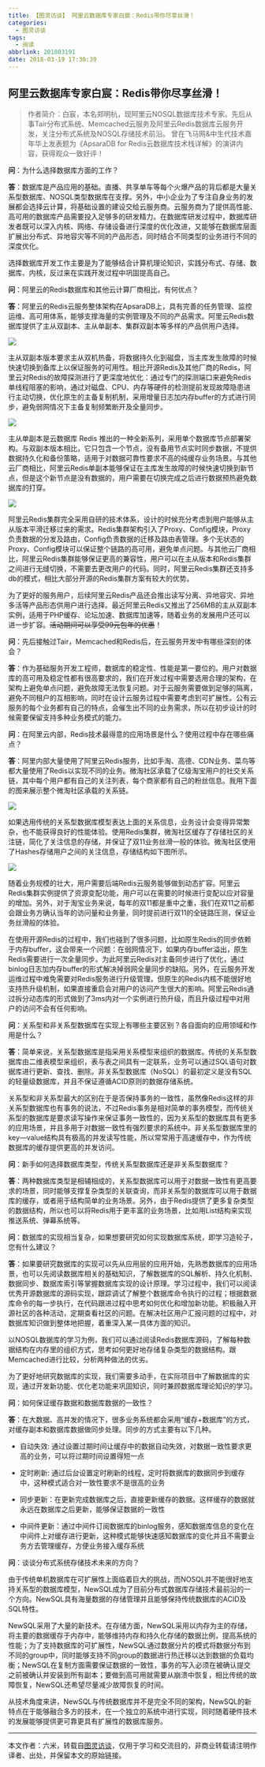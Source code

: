 ```yaml
---
title: 【图灵访谈】 阿里云数据库专家白宸：Redis带你尽享丝滑！
categories:
  - 图灵访谈
tags:
  - 阅读
abbrlink: 201803191
date: 2018-03-19 17:30:39
---
```


## 阿里云数据库专家白宸：Redis带你尽享丝滑！

> 作者简介：白宸，本名郑明杭，现阿里云NOSQL数据库技术专家。先后从事Tair分布式系统、Memcached云服务及阿里云Redis数据库云服务开发，关注分布式系统及NOSQL存储技术前沿。
> 曾在飞马网&中生代技术嘉年华上发表题为《ApsaraDB for Redis云数据库技术栈详解》的演讲内容，获得观众一致好评！


**问**：为什么选择数据库方面的工作？

**答**：数据库是产品应用的基础。直播、共享单车等每个火爆产品的背后都是大量关系型数据库、NOSQL类型数据库在支撑。另外，中小企业为了专注自身业务的发展都会选择云计算，将基础设置的建设交给云服务商。云服务商为了提供高性能、高可用的数据库产品需要投入足够多的研发精力。在数据库研发过程中，数据库研发者既可以深入内核、网络、存储设备进行深度的优化改进，又能够在数据库层面扩展出分布式、异地容灾等不同的产品形态，同时结合不同类型的业务进行不同的深度优化。

选择数据库开发工作主要是为了能够结合计算机理论知识，实践分布式、存储、数据库、内核，反过来在实践开发过程中巩固提高自己。


**问**：阿里云的Redis数据库和其他云计算厂商相比，有何优点？

**答**：阿里云的Redis云服务整体架构在ApsaraDB上，具有完善的任务管理、监控运维、高可用体系，能够支撑海量的实例管理及不同的产品需求。阿里云Redis数据库提供了主从双副本、主从单副本、集群双副本等多样的产品供用户选择。

![](http://p7n85i5tr.bkt.clouddn.com/zhouie/img/baichen/1.jpg)

主从双副本版本要求主从双机热备，将数据持久化到磁盘，当主库发生故障的时候快速切换到备库上以保证服务的可用性。相比开源Redis及其他厂商的Redis，阿里云对Redis的故障探测进行了更深度地优化：通过专门的探测端口来避免Redis单线程阻塞的影响，通过对磁盘、CPU、内存等硬件的检测提前发现故障隐患进行主动切换，优化原生的主备复制机制，采用增量日志加内存buffer的方式进行同步，避免弱网情况下主备复制频繁断开及全量同步。

![](http://p7n85i5tr.bkt.clouddn.com/zhouie/img/baichen/2.jpg)

主从单副本是云数据库 Redis 推出的一种全新系列，采用单个数据库节点部署架构。与双副本版本相比，它只包含一个节点，没有备用节点实时同步数据，不提供数据持久化和备份策略，适用于对数据可靠性要求不高的纯缓存业务场景。与其他云厂商相比，阿里云Redis单副本能够保证在主库发生故障的时候快速切换到新节点，但是这个新节点是没有数据的，用户需要在切换完成之后进行数据预热避免数据库的打穿。

![](http://p7n85i5tr.bkt.clouddn.com/zhouie/img/baichen/3.jpg)

阿里云Redis集群完全采用自研的技术体系，设计的时候充分考虑到用户能够从主从版本平滑迁移过来的需求。Redis集群架构引入了Proxy、Config模块，Proxy负责数据的分发及路由，Config负责数据的迁移及路由表管理。多个无状态的Proxy、Config模块可以保证整个链路的高可用，避免单点问题。与其他云厂商相比，阿里云Redis集群能够保证更高的兼容性，用户可以在主从版本和Redis集群之间进行无缝切换，不需要去更改用户的代码。同时，阿里云Redis集群还支持多db的模式，相比大部分开源的Redis集群方案有较大的优势。

为了更好的服务用户，后续阿里云Redis产品还会推出读写分离、异地容灾、异地多活等产品形态供用户进行选择。最近阿里云Redis又推出了256MB的主从双副本实例，适用于PHP缓存、论坛加速、数据库加速等，随着业务的发展用户还可以进一步扩容。~~活动期间可以享受99元包年的优惠~~！


**问**：先后接触过Tair，Memcached和Redis后，在云服务开发中有哪些深刻的体会？

**答**：作为基础服务开发工程师，数据库的稳定性、性能是第一要位的。用户对数据库的高可用及稳定性都有很高要求的，我们在开发过程中需要选用合理的架构，在架构上避免单点问题，避免故障无法恢复问题。对于云服务需要做到足够的隔离，避免不同租户的互相影响，同时在设计云服务过程中需要考虑到可扩展性。公有云服务的每个业务都有自己的特点，会催生出不同的业务需求，所以在初步设计的时候需要保留支持多种业务模式的能力。


**问**：在阿里云内部，Redis技术最得意的应用场景是什么？使用过程中存在哪些痛点？

**答**：阿里内部大量使用了阿里云Redis服务，比如手淘、高德、CDN业务、菜鸟等都大量使用了Redis以实现不同的业务。微淘社区承载了亿级淘宝用户的社交关系链，其中每个用户都有自己的关注列表，每个商家都有自己的粉丝信息。我用下面的图来展示整个微淘社区承载的关系链。

![](http://p7n85i5tr.bkt.clouddn.com/zhouie/img/baichen/4.jpg)

如果选用传统的关系型数据库模型表达上面的关系信息，业务设计会变得异常繁杂，也不能获得良好的性能体验。使用Redis集群，微淘社区缓存了存储社区的关注链，简化了关注信息的存储，并保证了双11业务丝滑一般的体验。微淘社区使用了Hashes存储用户之间的关注信息，存储结构如下图所示。

![](http://p7n85i5tr.bkt.clouddn.com/zhouie/img/baichen/5.jpg)

随着业务规模的壮大，用户需要后端Redis云服务能够做到动态扩容。阿里云Redis集群实例提供了资源变配功能，用户可以在需要的时候进行变配以应对容量的增加。另外，对于淘宝业务来说，每年的双11都是重中之重，我们在双11之前都会跟业务方确认当年的访问量和业务量，同时提前进行双11的全链路压测，保证业务丝滑般的体验。

在使用开源Redis的过程中，我们也碰到了很多问题，比如原生Redis的同步依赖于内存buffer，这会带来一个问题：在弱网情况下，如果内存buffer溢出，原生Redis需要进行一次全量同步。为此阿里云Redis对主备同步进行了优化，通过binlog日志加内存buffer的形式解决掉弱网全量同步的缺陷。另外，在云服务开发运维过程中难免需要对Redis服务进行升级管理，但原生的Redis内核不能很好地支持热升级机制，如果直接重启会对用户的访问产生很大的影响。阿里云Redis通过拆分动态库的形式做到了3ms内对一个实例进行热升级，而且升级过程中对用户的访问不会有任何影响。


**问**：关系型和非关系型数据库在实现上有哪些主要区别？各自面向的应用领域和作用是什么？

**答**：简单来说，关系型数据库是指采用关系模型来组织的数据库。传统的关系型数据库由二维表模型来组织，表与表之间具有一定联系，业务可以通过SQL语句对数据库进行更新、查找、删除。非关系型数据库（NoSQL）的最初定义是没有SQL的轻量级数据库，并且不保证遵循ACID原则的数据存储系统。

关系型和非关系型最大的区别在于是否保持事务的一致性，虽然像Redis这样的非关系型数据库也有事务的说法，不过Redis事务是相对简单的事务模型，而传统关系型的数据库是要求读写操作来保证事务一致性的，因为关系型的数据库具有更多的应用场景，并且多用于对数据一致性有强烈要求的系统中。非关系型数据库里的key—value结构具有极高的并发读写性能，所以常常用于高速缓存中，作为传统数据库的缓存提供更高的并发访问。


**问**：新手如何选择数据库类型，传统关系型数据库还是非关系型数据库？

**答**：两种数据库类型是相辅相成的，关系型数据库可以用于对数据一致性有更高要求的场景，同时能够支撑复杂类型的关联查询，而非关系型的数据库可以用于数据库的缓存，或者用于结构简单的业务场景。另外，由于Redis提供了更多复杂类型的数据结构，所以也可以将Redis用于更丰富的业务场景，比如用List结构来实现推送系统、弹幕系统等。


**问**：数据库的实现相当复杂，如果想要研究如何实现数据库系统，即学习造轮子，您有什么建议？

**答**：如果要研究数据库的实现可以先从应用层的应用开始，先熟悉数据库的应用场景，也可以先阅读数据库相关的基础知识，了解数据库的SQL解析、持久化机制、数据同步、数据库索引等掌握数据库实现的设计原理。学习过程中，我们可以阅读优秀开源数据库的源码实现，跟踪调试了解整个数据库命令执行的过程；根据数据库命令的每一步执行，在代码跟进过程中思考如何优化和增加新功能。积极融入开源社区的各种活动，定期查看社区的问题。在解决社区用户汇报问题的过程中，对数据库知识做到整体地把握，着重深入某一具体方面的知识。

以NOSQL数据库的学习为例，我们可以通过阅读Redis数据库源码，了解每种数据结构在内存里的组织方式，思考如何更好地存储复杂类型的数据结构。跟Memcached进行比较，分析两种做法的优劣。

为了更好地研究数据库的实现，我们需要多动手，在实际项目中了解数据库的实现，通过开发新功能、优化老功能来巩固知识，同时兼顾数据库理论知识的学习。


**问**：如何保证缓存数据和数据库数据的一致性？

**答**：在大数据、高并发的情况下，很多业务系统都会采用“缓存+数据库”的方式，对缓存副本和数据库数据做同步处理。同步的方式主要有以下几种。

* 自动失效: 通过设置过期时间让缓存中的数据自动失效，对数据一致性要求更高的业务，可以将过期时间设置得短一点

* 定时刷新: 通过后台设置定时刷新的线程，定时将数据库的数据同步到缓存中，这种模式适合对一致性要求不是很高的业务

* 同步更新：在更新完成数据库之后，直接更新缓存的数据。这样缓存的数据就永远在数据库之后更新，能够保证数据的一致性

* 中间件更新：通过中间件订阅数据库的binlog服务，感知数据库信息的变化在中间件上对缓存进行更新，这种模式能够快速感知数据库的变化并且不需要业务方去管理缓存，方便业务接入缓存系统


**问**：谈谈分布式系统存储技术未来的方向？

由于传统单机数据库在可扩展性上面临着巨大的挑战，而NOSQL并不能很好地支持关系型的数据库模型，NewSQL成为了目前分布式数据库存储技术最前沿的一个方向。NewSQL具有海量数据的存储管理并且能够保持传统数据库的ACID及SQL特性。

NewSQL采用了大量的新技术。在存储方面，NewSQL采用以内存为主的存储，将主要的数据缓存于内存中，能够维持内存和持久化存储的数据比例，提高系统的性能；为了支持数据库的可扩展性，NewSQL通过数据分片的模式将数据分布到不同的group中，同时能够支持不同group的数据进行热迁移以达到数据的负载均衡；NewSQL在复制方面需要保证数据的一致性，事务的写入必须在被确认提交之前被确认并安装到所有副本；要做到高可用就需要从崩溃中恢复，相比传统的故障恢复，NewSQL还希望尽量减少故障恢复的时间。

从技术角度来讲，NewSQL与传统数据库并不是完全不同的架构，NewSQL的新特点在于能够融合多方的技术，在一个独立的系统中进行实现，同时随着硬件技术的发展能够提供更可靠更具有扩展性的数据库服务。


---
本文作者：六米，转载自[图灵访谈](https://mp.weixin.qq.com/s/wZVv0StwhkS5OLixwJ9MkA)，仅用于学习和交流目的，非商业转载请注明作译者、出处，并保留本文的原始链接。